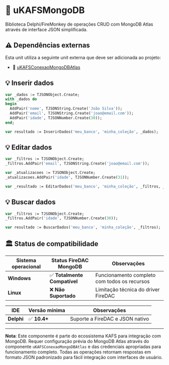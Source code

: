 # 🧩 uKAFSMongoDB

Biblioteca Delphi/FireMonkey de operações CRUD com MongoDB Atlas através de interface JSON simplificada.

## ⚠️ Dependências externas

Esta unit utiliza a seguinte unit externa que deve ser adicionada ao projeto:

- 🧩 [uKAFSConexaoMongoDBAtlas](https://github.com/ViniciusdoAmaralReis/uKAFSConexaoMongoDBAtlas)

## 💡 Inserir dados
```pascal
var _dados := TJSONObject.Create;
with _dados do
begin
  AddPair('nome', TJSONString.Create('João Silva'));
  AddPair('email', TJSONString.Create('joao@email.com'));
  AddPair('idade', TJSONNumber.Create(30));
end;

var resultado := InserirDados('meu_banco', 'minha_coleção', _dados);
```
## 💡 Editar dados
```pascal
var _filtros := TJSONObject.Create;
_filtros.AddPair('email', TJSONString.Create('joao@email.com'));

var _atualizacoes := TJSONObject.Create;
_atualizacoes.AddPair('idade', TJSONNumber.Create(31));

var _resultado := EditarDados('meu_banco', 'minha_coleção', _filtros, _atualizacoes);
```
## 💡 Buscar dados
```pascal
var _filtros := TJSONObject.Create;
_filtros.AddPair('idade', TJSONNumber.Create(30));

var resultado := BuscarDados('meu_banco', 'minha_coleção', _filtros);
```

## 🏛️ Status de compatibilidade

| Sistema operacional | Status FireDAC MongoDB | Observações |
|---------------------|------------------------|-------------|
| **Windows** | ✅ **Totalmente Compatível** | Funcionamento completo com todos os recursos |
| **Linux** | ❌ **Não Suportado** | Limitação técnica do driver FireDAC |

| IDE | Versão mínima | Observações |
|---------------------|------------------------|-------------|
| **Delphi** | ✅ **10.4+** | Suporte a FireDAC e JSON nativo |

---

**Nota**: Este componente é parte do ecossistema KAFS para integração com MongoDB. Requer configuração prévia do MongoDB Atlas através do componente `uKAFSConexaoMongoDBAtlas` e das credenciais apropriadas para funcionamento completo. Todas as operações retornam respostas em formato JSON padronizado para fácil integração com interfaces de usuário.
